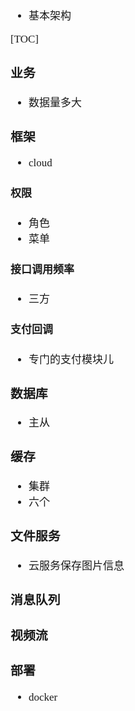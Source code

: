 <span  style="font-family: Simsun,serif; font-size: 17px; ">

- 基本架构

[TOC]

### 业务

- 数据量多大

### 框架

- cloud

#### 权限

- 角色
- 菜单

#### 接口调用频率

- 三方

#### 支付回调

- 专门的支付模块儿

### 数据库

- 主从

### 缓存

- 集群
- 六个

### 文件服务

- 云服务保存图片信息

### 消息队列

### 视频流

### 部署

- docker

</span>